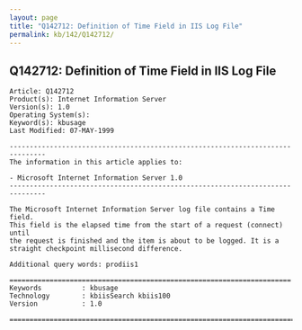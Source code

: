```yaml
---
layout: page
title: "Q142712: Definition of Time Field in IIS Log File"
permalink: kb/142/Q142712/
---
```


## Q142712: Definition of Time Field in IIS Log File

	Article: Q142712
	Product(s): Internet Information Server
	Version(s): 1.0
	Operating System(s): 
	Keyword(s): kbusage
	Last Modified: 07-MAY-1999
	
	-------------------------------------------------------------------------------
	The information in this article applies to:
	
	- Microsoft Internet Information Server 1.0 
	-------------------------------------------------------------------------------
	
	The Microsoft Internet Information Server log file contains a Time field.
	This field is the elapsed time from the start of a request (connect) until
	the request is finished and the item is about to be logged. It is a
	straight checkpoint millisecond difference.
	
	Additional query words: prodiis1
	
	======================================================================
	Keywords          : kbusage 
	Technology        : kbiisSearch kbiis100
	Version           : 1.0
	
	=============================================================================
	
